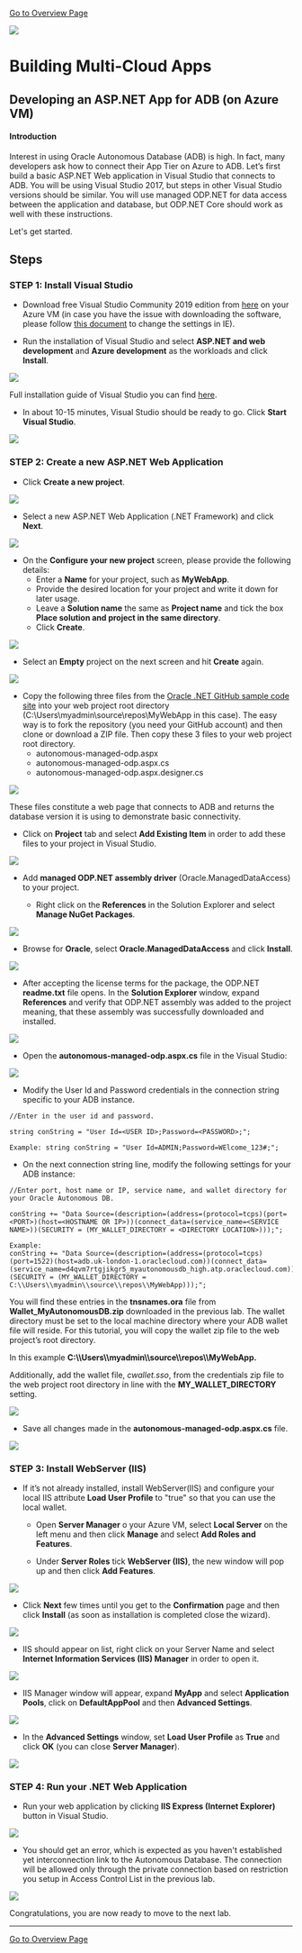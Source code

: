 [Go to Overview Page](README.md)

![](../../common/images/customer.logo2.png)

# Building Multi-Cloud Apps

## **Developing an ASP.NET App for ADB (on Azure VM)**


#### **Introduction**

Interest in using Oracle Autonomous  Database (ADB) is high. In fact, many developers ask how to connect  their App Tier on Azure to ADB. Let’s first build a basic ASP.NET Web application in Visual Studio that connects to ADB. You will be using Visual Studio 2017, but steps in other Visual Studio versions should be similar. You will use managed ODP.NET for data access between the application and database, but ODP.NET Core should work as well with these instructions.

Let's get started.

## Steps

### **STEP 1: Install Visual Studio**

- Download free Visual Studio Community 2019 edition from [here](https://visualstudio.microsoft.com/vs/cloud-connected/) on your Azure VM (in case you have the issue with downloading the software, please follow [this document](https://improveandrepeat.com/2018/03/internet-explorer-on-windows-server-enable-file-downloads/) to change the settings in IE).

- Run the installation of Visual Studio and select **ASP.NET and web development** and **Azure development** as the workloads and click **Install**.

![](./images/400/VisualStudioInstall1.PNG)

Full installation guide of Visual Studio you can find [here](https://docs.microsoft.com/en-us/visualstudio/install/install-visual-studio?view=vs-2019).

- In about 10-15 minutes, Visual Studio should be ready to go. Click **Start Visual Studio**.

![](./images/400/VisualStudiStart.PNG)

### **STEP 2: Create a new ASP.NET Web Application**

- Click **Create a new project**.

![](./images/400/VisualStudioNewProject.PNG)

- Select a new ASP.NET Web Application (.NET Framework) and click **Next**. 

![](./images/400/VSNewProject2.PNG)

- On the **Configure your new project** screen, please provide the following details:
  - Enter a **Name** for your project, such as **MyWebApp**.
  - Provide the desired location for your project and write it down for later usage.
  - Leave a **Solution name** the same as **Project name** and tick the box **Place solution and project in the same directory**.
  - Click **Create**. 

![](./images/400/VSNewProject3.PNG)

- Select an **Empty** project on the next screen and hit **Create** again.

![](./images/400/VSNewProjectCreated.PNG)

- Copy the following three files from the [Oracle .NET GitHub sample code site](https://github.com/oracle/dotnet-db-samples/tree/master/samples/autonomous-db/managed-odp/web-app) into your web project root directory (C:\Users\myadmin\source\repos\MyWebApp in this case). The easy way is to fork the repository (you need your GitHub account) and then clone or download a ZIP file. Then copy these 3 files to your web project root directory.
  - autonomous-managed-odp.aspx
  - autonomous-managed-odp.aspx.cs
  - autonomous-managed-odp.aspx.designer.cs

![](./images/400/FilesCopied.PNG)

These files constitute a web page that connects to ADB and returns the database version it is using to demonstrate basic connectivity.

- Click on **Project** tab and select **Add Existing Item** in order to add these files to your project in Visual Studio.

![](./images/400/AddExistingItem.PNG)

- Add **managed ODP.NET assembly driver** (Oracle.ManagedDataAccess) to your project.

  - Right click on the **References** in the Solution Explorer and select **Manage NuGet Packages**.

![](./images/400/ManageNuGet1.PNG)

  - Browse for **Oracle**, select **Oracle.ManagedDataAccess** and click **Install**.

![](./images/400/OracleManagedDataAccess.PNG)

  -  After accepting the license terms for the package, the ODP.NET **readme.txt** file opens. In the **Solution Explorer** window, expand **References** and verify that ODP.NET assembly was added to the project meaning, that these assembly was successfully downloaded and installed.

![](./images/400/OracleManagedDataAccessConfirmation.PNG)


- Open the **autonomous-managed-odp.aspx.cs** file in the Visual Studio:

![](./images/400/SaveChanges.PNG)

- Modify the User Id and Password credentials in the connection string  specific to your ADB instance. 


```
//Enter in the user id and password.

string conString = "User Id=<USER ID>;Password=<PASSWORD>;";

Example: string conString = "User Id=ADMIN;Password=WElcome_123#;";

```

- On the next connection string line, modify the following settings for your ADB instance:


```
//Enter port, host name or IP, service name, and wallet directory for your Oracle Autonomous DB.

conString += "Data Source=(description=(address=(protocol=tcps)(port=<PORT>)(host=<HOSTNAME OR IP>))(connect_data=(service_name=<SERVICE NAME>))(SECURITY = (MY_WALLET_DIRECTORY = <DIRECTORY LOCATION>)));";

Example: 
conString += "Data Source=(description=(address=(protocol=tcps)(port=1522)(host=adb.uk-london-1.oraclecloud.com))(connect_data=(service_name=d4qvm7rtgjikgr5_myautonomousdb_high.atp.oraclecloud.com))(SECURITY = (MY_WALLET_DIRECTORY = C:\\Users\\myadmin\\source\\repos\\MyWebApp)));";
```

You will find these entries in the **tnsnames.ora** file from **Wallet_MyAutonomousDB.zip** downloaded 		in the previous lab. The wallet directory must be set to the local machine directory where your ADB   		wallet file will reside. For this tutorial, you will copy the wallet zip file to the web project’s root directory. 

In this example **C:\\\Users\\\myadmin\\\source\\\repos\\\MyWebApp.**

Additionally, add the wallet file, *cwallet.sso*, from the credentials zip file to the web project root 		         	directory in line with the **MY_WALLET_DIRECTORY** setting. 

![](./images/400/WalletAddedToRoot.PNG)

- Save all changes made in the **autonomous-managed-odp.aspx.cs** file.


![](./images/400/SaveChanges.PNG)

### **STEP 3: Install WebServer (IIS)**

- If it’s not already installed, install WebServer(IIS) and configure your local IIS attribute **Load User Profile** to "true" so that you can use the local wallet.

  - Open **Server Manager** o your Azure VM, select **Local Server** on the left menu and then click **Manage** and select **Add Roles and Features**.

  - Under **Server Roles** tick **WebServer (IIS)**, the new window will pop up and then click **Add Features**.

![](./images/400/WebServerIIS.PNG)

  - Click **Next** few times until you get to the **Confirmation** page and then click **Install** (as soon as installation is completed close the wizard).

![](./images/400/ISSconfirmInstallation.PNG)

  - IIS should appear on list, right click on your Server Name and select **Internet Information Services (IIS) Manager** in order to open it.

![](./images/400/OpenIISmanager.PNG)

  - IIS Manager window will appear, expand **MyApp** and select **Application Pools**, click on **DefaultAppPool** and then **Advanced Settings**.

![](./images/400/IISenableLocalProfile.PNG)

  - In the **Advanced Settings** window, set **Load User Profile** as **True** and click **OK** (you can close **Server Manager**).

![](./images/400/LoadUserProfileEnabled.PNG)

### **STEP 4: Run your .NET Web Application**

- Run your web application by clicking **IIS Express (Internet Explorer)** button in Visual Studio.

![](./images/400/RunApplication.PNG)

-  You should get an error, which is expected as you haven't established yet interconnection link to the Autonomous Database. The connection will be allowed only through the private connection based on restriction you setup in Access Control List in the previous lab.

![](.\images\400\AppError.PNG)

Congratulations, you are now ready to move to the next lab.

------

[Go to Overview Page](README.md)